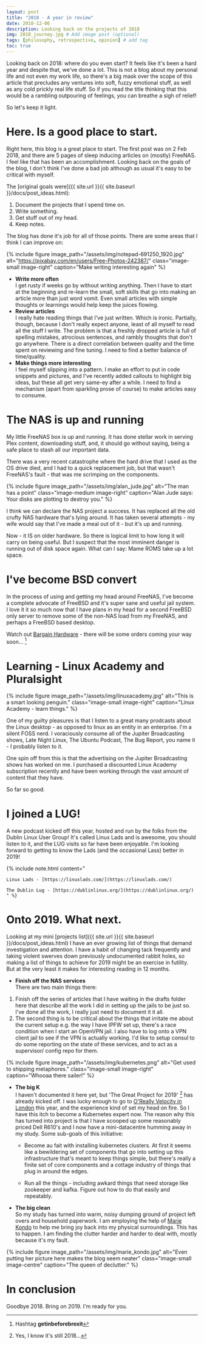 ```yaml
---
layout: post
title: "2018 - A year in review"
date: 2018-12-06
description: Looking back on the projects of 2018
img: 2018_journey.jpg # Add image post (optional)
tags: [philosophy, retrospective, opinion] # add tag
toc: true
---
```


Looking back on 2018: where do you even start? It feels like it's been a hard year and despite that, we've done a lot. This is not a blog about my personal life and not even my work life, so there's a big mask over the scope of this article that precludes any ventures into soft, fuzzy emotional stuff, as well as any cold prickly real life stuff. So if you read the title thinking that this would be a rambling outpouring of feelings, you can breathe a sigh of relief!

So let's keep it light.

# Here. Is a good place to start.

Right here, this blog is a great place to start. The first post was on 2 Feb 2018, and there are 5 pages of sleep inducing articles on (mostly) FreeNAS. I feel like that has been an accomplishment. Looking back on the goals of the blog, I don't think I've done a bad job although as usual it's easy to be critical with myself.

The [original goals were]({{ site.url }}{{ site.baseurl }}/docs/post_ideas.html):

1. Document the projects that I spend time on.  
2. Write something.  
3. Get stuff out of my head.  
4. Keep notes.  

The blog has done it's job for all of those points. There are some areas that I think I can improve on:


  {% include figure image_path="/assets/img/notepad-691250_1920.jpg" alt="https://pixabay.com/en/users/Free-Photos-242387/" class="image-small image-right" caption="Make writing interesting again" %}

* __Write more often__  
I get rusty if weeks go by without writing anything. Then I have to start at the beginning and re-learn the small, soft skills that go into making an article more than just word vomit. Even small articles with simple thoughts or learnings would help keep the juices flowing.
* __Review articles__  
  I really hate reading things that I've just written. Which is ironic. Partially, though, because I don't really expect anyone, least of all myself to read all the stuff I write. The problem is that a freshly dropped article is full of spelling mistakes, atrocious sentences, and rambly thoughts that don't go anywhere. There is a direct correlation between quality and the time spent on reviewing and fine tuning. I need to find a better balance of time/quality.
* __Make things more interesting__  
 I feel myself slipping into a pattern. I make an effort to put in code snippets and pictures, and I've recently added callouts to highlight big ideas, but these all get very same-ey after a while. I need to find a mechanism (apart from sparkling prose of course) to make articles easy to consume.

# The NAS is up and running

My little FreeNAS box is up and running. It has done stellar work in serving Plex content, downloading stuff, and, it should go without saying, being a safe place to stash all our important data.

There was a very recent catastrophe where the hard drive that I used as the OS drive died, and I had to a quick replacement job, but that wasn't FreeNAS's fault - that was me scrimping on the components.

{% include figure image_path="/assets/img/alan_jude.jpg" alt="The man has a point" class="image-medium image-right" caption="Alan Jude says: Your disks are plotting to destroy you." %}

I think we can declare the NAS project a success. It has replaced all the old crufty NAS hardware that's lying around. It has taken several attempts - my wife would say that I've made a meal out of it - but it's up and running.

Now - it IS on older hardware. So there is logical limit to how long it will carry on being useful. But I suspect that the most imminent danger is running out of disk space again. What can I say: Mame ROMS take up a lot space.

# I've become BSD convert

In the process of using and getting my head around FreeNAS, I've become a complete advocate of FreeBSD and it's super sane and useful jail system. I love it it so much now that I have plans in my head for a second FreeBSD only server to remove some of the non-NAS load from my FreeNAS, and perhaps a FreeBSD based desktop.

Watch out [Bargain Hardware](http://www.bargainhardware.co.uk/) - there will be some orders coming your way soon... [^1]

# Learning - Linux Academy and Pluralsight

{% include figure image_path="/assets/img/linuxacademy.jpg" alt="This is a smart looking penguin." class="image-small image-right" caption="Linux Academy - learn things." %}

One of my guilty pleasures is that I listen to a great many prodcasts about the Linux desktop - as opposed to linux as an entity in an enterprise. I'm a silent FOSS nerd. I voraciously consume all of the Jupiter Broadcasting shows, Late Night Linux, The Ubuntu Podcast, The Bug Report, you name it - I probably listen to it.

One spin off from this is that the advertising on the Jupiter Broadcasting shows has worked on me. I purchased a discounted Linux Academy subscription recently and have been working through the vast amount of content that they have.

So far so good.

# I joined a LUG!

A new podcast kicked off this year, hosted and run by the folks from the Dublin Linux User Group! It's called Linux Lads and is awesome, you should listen to it, and the LUG visits so far have been enjoyable. I'm looking forward to getting to know the Lads (and the occasional Lass) better in 2019!

{% include note.html
    content="

    Linux Lads - [https://linuxlads.com/](https://linuxlads.com/)

    The Dublin Lug - [https://dublinlinux.org/](https://dublinlinux.org/)
    " %}


# Onto 2019. What next.

Looking at my mini [projects list]({{ site.url }}{{ site.baseurl }}/docs/post_ideas.html) I have an ever growing list of things that demand investigation and attention. I have a habit of changing tack frequently and taking violent swerves down previously undocumented rabbit holes, so making a list of things to achieve for 2019 might be an exercise in futility. But at the very least it makes for interesting reading in 12 months.

* __Finish off the NAS services__  
There are two main things there:
1. Finish off the series of articles that I have waiting in the drafts folder here that describe all the work I did in setting up the jails to be just so. I've done all the work, I really just need to document it it all.
2. The second thing is to be critical about the things that irritate me about the current setup e.g. the way I have IPFW set up, there's a race condition when I start an OpenVPN jail. I also have to log onto a VPN client jail to see if the VPN is actually working. I'd like to setup consul to do some reporting on the state of these services, and to act as a supervisor/ config repo for them.

{% include figure image_path="/assets/img/kubernetes.png" alt="Get used to shipping metaphores." class="image-small image-right" caption="Whooaa there sailer!" %}

* __The big K__  
I haven't documented it here yet, but 'The Great Project for 2019' [^2] has already kicked off. I was lucky enough to go to [O'Really Velocity in London](https://conferences.oreilly.com/velocity/vl-eu-2018) this year, and the experience kind of set my head on fire. So I have this itch to become a Kubernetes expert now. The reason why this has turned into project is that I have scooped up some reasonably priced Dell R610's and I now have a mini-datacentre humming away in my study. Some sub-goals of this initiative:
  * Become au fait with installing kubernetes clusters. At first it seems like a bewildering set of components that go into setting up this infrastructure that's meant to keep things simple, but there's really a finite set of core components and a cottage industry of things that plug in around the edges.

  * Run all the things - including awkard things that need storage like zookeeper and kafka. Figure out how to do that easily and repeatably.

* __The big clean__  
So my study has turned into warm, noisy dumping ground of project left overs and household paperwork. I am employing the help of [Marie Kondo](https://konmari.com/) to help me bring joy back into my physical surroundings. This has to happen. I am finding the clutter harder and harder to deal with, mostly because it's my fault.

{% include figure image_path="/assets/img/marie_kondo.jpg" alt="Even putting her picture here makes the blog seem neater" class="image-small image-centre" caption="The queen of declutter." %}

# In conclusion

Goodbye 2018. Bring on 2019. I'm ready for you.

[^1]: Hashtag __getinbeforebrexit__
[^2]: Yes, I know it's still 2018...
